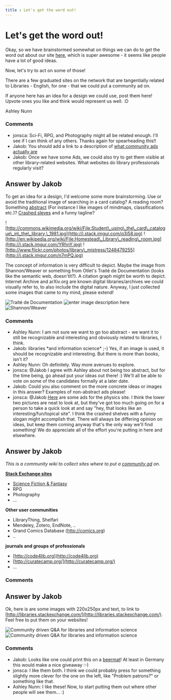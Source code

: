 ```yaml
---
title : Let's get the word out!
---
```

Let's get the word out!
=====================
Okay, so we have brainstormed somewhat on things we can do to get the
word out about our site
[here](http://meta.libraries.stackexchange.com/questions/45/how-do-we-spread-the-word-about-our-awesome-site),
which is super awesome - it seems like people have a lot of good ideas.

Now, let's try to act on some of those!

There are a few graduated sites on the network that are tangentially
related to Libraries - English, for one - that we could put a community
ad on.

If anyone here has an idea for a design we could use, post them here!
Upvote ones you like and think would represent us well. :D

Ashley Nunn

### Comments ###
* jonsca: Sci-Fi, RPG, and Photography might all be related enough. I'll see if I
can think of any others. Thanks again for spearheading this!!
* Jakob: You should add a link to a description of [what community ads actually
are](http://blog.stackoverflow.com/2011/05/community-promotion-ads/)
* Jakob: Once we have some Ads, we could also try to get them visible at other
library-related websites. What websites do library professionals
regularly visit?


Answer by Jakob
----------------
To get an idea for a design, I'd welcome some more brainstorming. Use or
avoid the traditional image of searching in a card catalog? A reading
room? Something
[abstract](http://www.flickr.com/photos/timothygreigdotcom/2320316894/)
(For instance I like images of mindmaps, classifications etc.)? [Crashed
sleves](http://www.flickr.com/photos/library_mistress/tags/crash/) and a
funny tagline?

![http://commons.wikimedia.org/wiki/File:Student\_using\_the\_card\_catalogue\_in\_the\_library,\_1981.jpg](http://i.stack.imgur.com/q3i58.jpg)
![http://en.wikipedia.org/wiki/File:Homestead\_Library\_reading\_room.jpg](http://i.stack.imgur.com/YRhnY.jpg)
![http://www.flickr.com/photos/library\_mistress/1248479255](http://i.stack.imgur.com/n7mPQ.jpg)

The concept of information is very difficult to depict. Maybe the image
from Shannon/Weaver or something from Otlet's Traité de Documentation
(looks like the semantic web, doesn'tit?). A citation graph might be
worth to depict. Internet Archive and arXiv.org are known digital
libraries/archives we could visually refer to, to also include the
digital nature. Anyway, I just collected some images that came to my
mind, please extend!

![Traité de Documentation](http://i.stack.imgur.com/IXPyv.jpg) ![enter
image description here](http://i.stack.imgur.com/O60u5.png)
![Shannon/Weaver](http://i.stack.imgur.com/BKCks.png)

### Comments ###
* Ashley Nunn: I am not sure we want to go too abstract - we want it to still be
recognizable and interesting and obviously related to libraries, I
think.
* Jakob: libraries \*and information science\* ;-) Yes, if an image is used, it
should be recognizable and interesting. But there is more than books,
isn't it?
* Ashley Nunn: Oh definitely. Way more avenues to explore.
* jonsca: @Jakob I agree with Ashley about not being too abstract, but for the
time being, go ahead put your ideas out there! :) We'll all be able to
vote on some of the candidates formally at a later date.
* Jakob: Could you also comment on the more concrete ideas or images in this
answer? Examples of non-abstract ads please!
* jonsca: @Jakob
[Here](http://meta.physics.stackexchange.com/questions/980/community-promotion-ads-2012)
are some ads for the physics site. I think the lower two pictures are
neat to look at, but they've got too much going on for a person to take
a quick look at and say "hey, that looks like an interesting/fun/topical
site". I think the crashed shelves with a funny slogan might accomplish
that. There will always be differing opinion on ideas, but keep them
coming anyway that's the only way we'll find something! We do appreciate
all of the effort you're putting in here and elsewhere.

Answer by Jakob
----------------
*This is a community wiki to collect sites where to put a [community
ad](http://blog.stackoverflow.com/2011/05/community-promotion-ads/) on.*

**[Stack Exchange sites](http://stackexchange.com/sites)**

-   [Science Fiction & Fantasy](http://scifi.stackexchange.com/)
-   RPG
-   Photography
-   ...

**Other user communities**

-   LibraryThing, Shelfari
-   Mendeley, Zotero, EndNote, ..
-   Grand Comics Database (http://comics.org)
-   ..

**journals and groups of professionals**

-   [http://code4lib.org](http://code4lib.org)
-   [http://curatecamp.org/](http://curatecamp.org/)
-   ...


### Comments ###

Answer by Jakob
----------------
Ok, here is are some images with 220x250px and text, to link to
[http://libraries.stackexchange.com/](http://libraries.stackexchange.com/).
Feel free to put them on your websites!

![Community driven Q&A for libraries and information
science](http://i.imgur.com/30ygk.png?1) ![Community driven Q&A for
libraries and information science](http://i.imgur.com/Opsb4.png)

### Comments ###
* Jakob: Looks like one could print this on a
[beermat](http://en.wikipedia.org/wiki/Beverage\_coaster)! At least in
Germany this would make a nice giveaway :-)
* jonsca: I like them both. I think we could probably press for something slightly
more clever for the one on the left, like "Problem patrons?" or
something like that.
* Ashley Nunn: I like these! Now, to start putting them out where other people will see
them... :)

